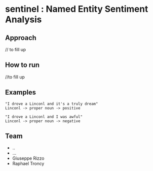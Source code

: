 # sentinel : Named Entity Sentiment Analysis 

## Approach
// to fill up

## How to run
//to fill up

## Examples
    "I drove a Linconl and it's a truly dream" 
    Linconl -> proper noun -> positive

    "I drove a Linconl and I was awful"
    Linconl -> proper noun -> negative
    
## Team
* ..
* ...
* Giuseppe Rizzo
* Raphael Troncy

